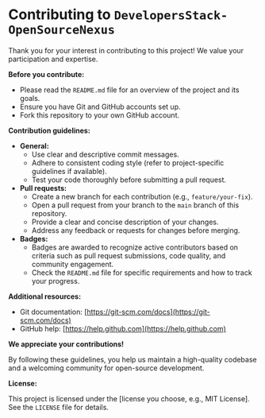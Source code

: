 # Contributing to `DevelopersStack-OpenSourceNexus`

Thank you for your interest in contributing to this project! We value your participation and expertise.

**Before you contribute:**

* Please read the `README.md` file for an overview of the project and its goals.
* Ensure you have Git and GitHub accounts set up.
* Fork this repository to your own GitHub account.

**Contribution guidelines:**

* **General:**
    * Use clear and descriptive commit messages.
    * Adhere to consistent coding style (refer to project-specific guidelines if available).
    * Test your code thoroughly before submitting a pull request.
* **Pull requests:**
    * Create a new branch for each contribution (e.g., `feature/your-fix`).
    * Open a pull request from your branch to the `main` branch of this repository.
    * Provide a clear and concise description of your changes.
    * Address any feedback or requests for changes before merging.
* **Badges:**
    * Badges are awarded to recognize active contributors based on criteria such as pull request submissions, code quality, and community engagement.
    * Check the `README.md` file for specific requirements and how to track your progress.

**Additional resources:**

* Git documentation: [https://git-scm.com/docs](https://git-scm.com/docs)
* GitHub help: [https://help.github.com](https://help.github.com)

**We appreciate your contributions!**

By following these guidelines, you help us maintain a high-quality codebase and a welcoming community for open-source development.

**License:**

This project is licensed under the [license you choose, e.g., MIT License]. See the `LICENSE` file for details.
